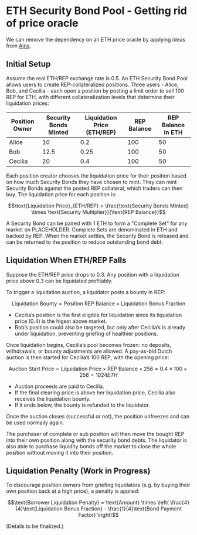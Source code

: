 # ETH Security Bond Pool - Getting rid of price oracle

We can remove the dependency on an ETH price oracle by applying ideas from [Ajna](https://www.ajna.finance/pdf/Ajna_Protocol_Whitepaper_01-11-2024.pdf).

## Initial Setup

Assume the real ETH/REP exchange rate is 0.5. An ETH Security Bond Pool allows users to create REP-collateralized positions. Three users - Alice, Bob, and Cecilia - each open a position by posting a limit order to sell 100 REP for ETH, with different collateralization levels that determine their liquidation prices:

| Position Owner | Security Bonds Minted | Liquidation Price (ETH/REP) | REP Balance | REP Balance in ETH |
| -------------- | --------------------- | --------------------------- | ----------- | ------------------ |
| Alice          | 10                    | 0.2                         | 100         | 50                 |
| Bob            | 12.5                  | 0.25                        | 100         | 50                 |
| Cecilia        | 20                    | 0.4                         | 100         | 50                 |

Each position creator chooses the liquidation price for their position based on how much Security Bonds they have chosen to mint. They can mint Security Bonds against the posted REP collateral, which traders can then buy. The liquidation price for each position is:

```math
\text{Liquidation Price}_{ETH/REP} = \frac{\text{Security Bonds Minted} \times \text{Security Multiplier}}{\text{REP Balance}}
```

A Security Bond can be paired with 1 ETH to form a "Complete Set" for any market on PLACEHOLDER. Complete Sets are denominated in ETH and backed by REP. When the market settles, the Security Bond is released and can be returned to the position to reduce outstanding bond debt.

## Liquidation When ETH/REP Falls

Suppose the ETH/REP price drops to 0.3. Any position with a liquidation price above 0.3 can be liquidated profitably.

To trigger a liquidation auction, a liquidator posts a bounty in REP:

```math
\text{Liquidation Bounty} = \text{Position REP Balance} \times \text{Liquidation Bonus Fraction}
```

* Cecilia’s position is the first eligible for liquidation since its liquidation price (0.4) is the higest above market.
* Bob’s position could also be targeted, but only after Cecilia’s is already under liquidation, preventing griefing of healthier positions.

Once liquidation begins, Cecilia’s pool becomes frozen: no deposits, withdrawals, or bounty adjustments are allowed. A pay-as-bid Dutch auction is then started for Cecilia’s 100 REP, with the opening price:

```math
\text{Auction Start Price} = \text{Liquidation Price} \times \text{REP Balance} \times 256 = 0.4 \times 100 \times 256 = 1024 ETH
```

* Auction proceeds are paid to Cecilia.
* If the final clearing price is above her liquidation price, Cecilia also receives the liquidation bounty.
* If it ends below, the bounty is refunded to the liquidator.

Once the auction closes (successful or not), the position unfreezes and can be used normally again.

The purchaser of complete or sub position will then move the bought REP into their own position along with the security bond debts. The liquidator is also able to purchase liquidity bonds off the market to close the whole position without moving it into their position.

## Liquidation Penalty (Work in Progress)

To discourage position owners from griefing liquidators (e.g. by buying their own position back at a high price), a penalty is applied:

```math
\text{Borrower Liquidation Penalty} = \text{Amount} \times \left( \frac{4}{4}\text{Liquidation Bonus Fraction} - \frac{1}{4}\text{Bond Payment Factor} \right)
```

(Details to be finalized.)
